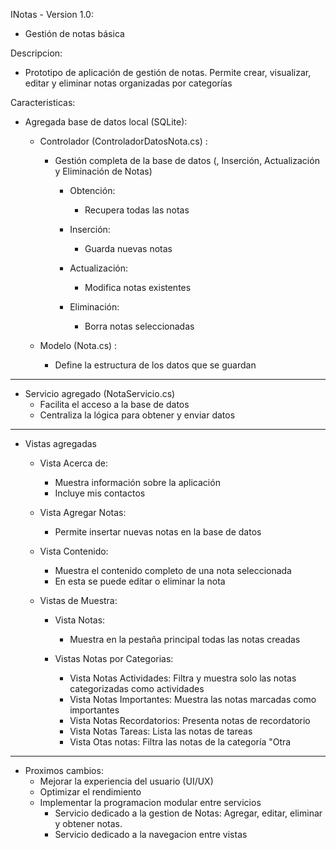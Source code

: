 INotas - Version 1.0: 
  - Gestión de notas básica

Descripcion: 
  - Prototipo de aplicación de gestión de notas. Permite crear, visualizar, editar y eliminar notas organizadas por categorías
  
Caracteristicas: 

  - Agregada base de datos local (SQLite):
      - Controlador (ControladorDatosNota.cs) :
          - Gestión completa de la base de datos (, Inserción, Actualización y Eliminación de Notas)
            
              - Obtención:
                  - Recupera todas las notas
                    
              - Inserción:
                  - Guarda nuevas notas
                    
              - Actualización:
                  - Modifica notas existentes
                    
              - Eliminación:
                  - Borra notas seleccionadas
                                     
      - Modelo (Nota.cs) :
          - Define la estructura de los datos que se guardan
            
------------

  - Servicio agregado (NotaServicio.cs)
      - Facilita el acceso a la base de datos
      - Centraliza la lógica para obtener y enviar datos
        
------------

  - Vistas agregadas
    
      - Vista Acerca de:
          - Muestra información sobre la aplicación
          - Incluye mis contactos
   
      - Vista Agregar Notas:
          - Permite insertar nuevas notas en la base de datos

      - Vista Contenido:
          - Muestra el contenido completo de una nota seleccionada
          - En esta se puede editar o eliminar la nota

      - Vistas de  Muestra:
        
          - Vista Notas:
              - Muestra en la pestaña principal todas las notas creadas
                
          - Vistas Notas por Categorias:

              - Vista Notas Actividades: Filtra y muestra solo las notas categorizadas como actividades
              - Vista Notas Importantes: Muestra las notas marcadas como importantes
              - Vista Notas Recordatorios: Presenta notas de recordatorio
              - Vista Notas Tareas: Lista las notas de tareas
              - Vista Otas notas: Filtra las notas de la categoría "Otra

------------

  - Proximos cambios:
      - Mejorar la experiencia del usuario (UI/UX)
      - Optimizar el rendimiento
      - Implementar la programacion modular entre servicios
          - Servicio dedicado a la gestion de Notas: Agregar, editar, eliminar y obtener notas.
          - Servicio dedicado a la navegacion entre vistas
